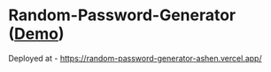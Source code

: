 # Random-Password-Generator (<a href="https://random-password-generator-ashen.vercel.app/">Demo</a>)

Deployed at - https://random-password-generator-ashen.vercel.app/
